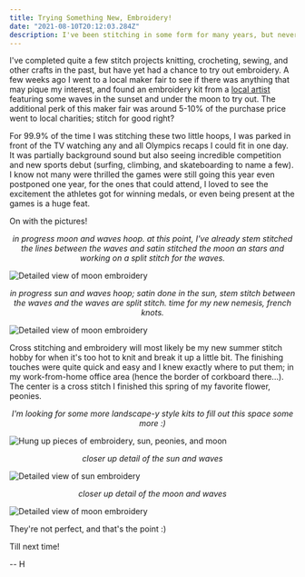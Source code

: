 ```yaml
---
title: Trying Something New, Embroidery!
date: "2021-08-10T20:12:03.284Z"
description: I've been stitching in some form for many years, but never an embroidery kit. Time to fix that.
---
```


I've completed quite a few stitch projects knitting, crocheting, sewing, and other crafts in the past, but have yet had a chance to try out embroidery. A few weeks ago I went to a local maker fair to see if there was anything that may pique my interest, and found an embroidery kit from a [local artist](https://www.etceteraembroidery.com/) featuring some waves in the sunset and under the moon to try out. The additional perk of this maker fair was around 5-10% of the purchase price went to local charities; stitch for good right?

For 99.9% of the time I was stitching these two little hoops, I was parked in front of the TV watching any and all Olympics recaps I could fit in one day. It was partially background sound but also seeing incredible competition and new sports debut (surfing, climbing, and skateboarding to name a few). I know not many were thrilled the games were still going this year even postponed one year, for the ones that could attend, I loved to see the excitement the athletes got for winning medals, or even being present at the games is a huge feat. 

On with the pictures!

<center><em>in progress moon and waves hoop. at this point, I've already stem stitched the lines between the waves and satin stitched the moon an stars and working on a split stitch for the waves.</em></center>


![Detailed view of moon embroidery](/images/inprogress-moon.jpg)

<center><em>in progress sun and waves hoop; satin done in the sun, stem stitch between the waves and the waves are split stitch. time for my new nemesis, french knots.</em></center>


![Detailed view of moon embroidery](/images/inprogress-sun.jpg)

Cross stitching and embroidery will most likely be my new summer stitch hobby for when it's too hot to knit and break it up a little bit. The finishing touches were quite quick and easy and I knew exactly where to put them; in my work-from-home office area (hence the border of corkboard there...). The center is a cross stitch I finished this spring of my favorite flower, peonies.

<center><em>I'm looking for some more landscape-y style kits to fill out this space some more :)</em></center>

![Hung up pieces of embroidery, sun, peonies, and moon](/images/embroidery-hung-up.jpg)

<center><em>closer up detail of the sun and waves </em></center>

![Detailed view of sun embroidery](/images/detail-sun.jpg)

<center><em>closer up detail of the moon and waves </em></center>

![Detailed view of moon embroidery](/images/detail-moon.jpg)

They're not perfect, and that's the point :)

Till next time!

-- H
